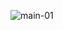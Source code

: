 ![main-01](https://github.com/BhavinParmar87/BhavinParmar87/assets/159515053/4a5fb9fa-e62b-477e-aaee-62ad4e0c83d5)
